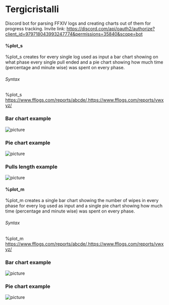 # Tergicristalli
Discord bot for parsing FFXIV logs and creating charts out of them for progress tracking.
Invite link: https://discord.com/api/oauth2/authorize?client_id=979718043993247774&permissions=35840&scope=bot

#### %plot_s
%plot_s creates for every single log used as input a bar chart showing on what phase every single pull ended and a pie chart showing how much time (percentage and minute wise) was spent on every phase.
###### Syntax
%plot_s https://www.fflogs.com/reports/abcde/,https://www.fflogs.com/reports/vwxyz/

### Bar chart example
![picture](https://user-images.githubusercontent.com/106769040/171700147-edf9211b-112b-450f-8d0d-971e09ca3c75.png)

### Pie chart example
![picture](https://user-images.githubusercontent.com/106769040/171712143-6d7cd4b9-9edf-4946-9152-d57f4fe16db1.png)

### Pulls length example
![picture](https://user-images.githubusercontent.com/106769040/173162915-ef91c40b-b482-470b-b0ab-7045b1b24536.png)

#### %plot_m
%plot_m creates a single bar chart showing the number of wipes in every phase for every log used as input and a single pie chart showing how much time (percentage and minute wise) was spent on every phase.

###### Syntax
%plot_m https://www.fflogs.com/reports/abcde/,https://www.fflogs.com/reports/vwxyz/

### Bar chart example
![picture](https://user-images.githubusercontent.com/106769040/171704141-dfc5e123-b60b-4cad-a4b0-383c7d44498b.png)

### Pie chart example
![picture](https://user-images.githubusercontent.com/106769040/171711567-1a3763e1-b9e7-410a-b531-6fbdd3d64da7.png)
